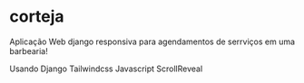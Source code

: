 # corteja

Aplicação Web django responsiva para agendamentos de serrviços em uma barbearia!

Usando
Django
Tailwindcss
Javascript
ScrollReveal
